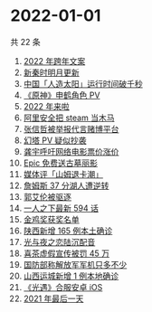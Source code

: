 # 2022-01-01

共 22 条

<!-- BEGIN -->
<!-- 最后更新时间 Sat Jan 01 2022 11:16:06 GMT+0800 (China Standard Time) -->

1. [2022 年跨年文案](https://www.zhihu.com/search?q=跨年文案)
1. [新秦时明月更新](https://www.zhihu.com/search?q=新秦时明月)
1. [中国「人造太阳」运行时间破千秒](https://www.zhihu.com/search?q=中国人造太阳)
1. [《原神》申鹤角色 PV](https://www.zhihu.com/search?q=原神)
1. [2022 年来啦](https://www.zhihu.com/search?q=2022)
1. [阿里安全把 steam 当木马](https://www.zhihu.com/search?q=steam)
1. [张信哲被举报代言赌博平台](https://www.zhihu.com/search?q=张信哲被举报)
1. [幻塔 PV 疑似抄袭](https://www.zhihu.com/search?q=幻塔)
1. [龚宇呼吁网络电影票价涨价](https://www.zhihu.com/search?q=网络电影票价涨价)
1. [Epic 免费送古墓丽影](https://www.zhihu.com/search?q=epic)
1. [媒体评「山姆退卡潮」](https://www.zhihu.com/search?q=山姆退卡潮)
1. [詹姆斯 37 分湖人遭逆转](https://www.zhihu.com/search?q=詹姆斯)
1. [郭艾伦被驱逐](https://www.zhihu.com/search?q=郭艾伦被驱逐)
1. [一人之下最新 594 话](https://www.zhihu.com/search?q=一人之下)
1. [金鸡奖获奖名单](https://www.zhihu.com/search?q=金鸡奖)
1. [陕西新增 165 例本土确诊](https://www.zhihu.com/search?q=陕西疫情)
1. [光与夜之恋陆沉配音](https://www.zhihu.com/search?q=光与夜之恋)
1. [喜茶虚假宣传被罚 45 万](https://www.zhihu.com/search?q=喜茶虚假宣传)
1. [国防部称解放军军机只多不少](https://www.zhihu.com/search?q=解放军军机)
1. [山西运城新增 1 例本地确诊](https://www.zhihu.com/search?q=山西疫情)
1. [《光遇》合服安卓 iOS](https://www.zhihu.com/search?q=光遇)
1. [2021 年最后一天](https://www.zhihu.com/search?q=2021最后一天)

<!-- END -->
